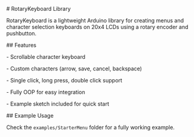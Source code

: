 \# RotaryKeyboard Library



RotaryKeyboard is a lightweight Arduino library for creating menus and character selection keyboards on 20x4 LCDs using a rotary encoder and pushbutton.



\## Features



\- Scrollable character keyboard

\- Custom characters (arrow, save, cancel, backspace)

\- Single click, long press, double click support

\- Fully OOP for easy integration

\- Example sketch included for quick start



\## Example Usage



Check the `examples/StarterMenu` folder for a fully working example.



